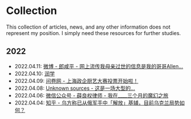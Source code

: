 # Collection

This collection of articles, news, and any other information does not represent
my position. I simply need these resources for further studies.

## 2022

- 2022.04.11: [微博 - 郎咸平 - 网上流传我母亲过世的信息是我的哥哥Allen...](https://web.archive.org/web/20220412062658/https://m.weibo.cn/status/4757077844560468?wm=3333_2001&from=10C3593010&sourcetype=weixin)
- 2022.04.10: [润学](https://github.com/The-Run-Philosophy-Organization/run)
- 2022.04.09: [问卷网 - 上海政企厨艺大赛投票开始啦！](https://web.archive.org/web/20220409090317/https://www.wenjuan.com/vote/result/624d3879bac4852e069d5b84?pid=624d3879bac4852e069d5b84&sid=QrY32ul&seq=110033&vcode=2397&rid=62514b9afe0e7145fc8f9003)
- 2022.04.08: [Unknown sources - 这是一场大型的...](https://web.archive.org/web/20220408155911/http://hx.cnd.org/2022/04/08/%e7%bd%91%e6%96%87%ef%bc%9a%e8%bf%99%e6%98%af%e4%b8%80%e5%9c%ba%e5%a4%a7%e5%9e%8b%e7%9a%84%e6%9c%8d%e4%bb%8e%e6%80%a7%e8%ae%ad%e7%bb%83/)
- 2022.04.06: [微信公众号 - 薛良权律师 - 我在____三个月的魔幻之旅](https://web.archive.org/web/20220410060237/https://mp.weixin.qq.com/s/gDa7m6-B0HDmmV8g7iY8VA)
- 2022.04.04: [知乎 - 乌方称已从俄军手中「解放」基辅，目前乌克兰局势如何？](https://web.archive.org/web/20220404051120/https://www.zhihu.com/question/525757990/answer/2422166110)
